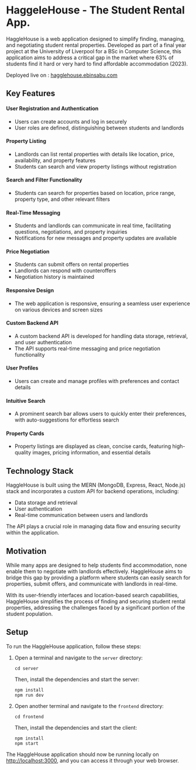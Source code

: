 # HaggeleHouse - The Student Rental App.

HaggleHouse is a web application designed to simplify finding, managing, and negotiating student rental properties. Developed as part of a final year project at the University of Liverpool for a BSc in Computer Science, this application aims to address a critical gap in the market where 63% of students find it hard or very hard to find affordable accommodation (2023).

Deployed live on : [hagglehouse.ebinsabu.com](http://hagglehouse.ebinsabu.com)

## Key Features

#### User Registration and Authentication
- Users can create accounts and log in securely
- User roles are defined, distinguishing between students and landlords

#### Property Listing
- Landlords can list rental properties with details like location, price, availability, and property features
- Students can search and view property listings without registration

#### Search and Filter Functionality
- Students can search for properties based on location, price range, property type, and other relevant filters

#### Real-Time Messaging
- Students and landlords can communicate in real time, facilitating questions, negotiations, and property inquiries
- Notifications for new messages and property updates are available

#### Price Negotiation
- Students can submit offers on rental properties
- Landlords can respond with counteroffers
- Negotiation history is maintained

#### Responsive Design
- The web application is responsive, ensuring a seamless user experience on various devices and screen sizes

#### Custom Backend API
- A custom backend API is developed for handling data storage, retrieval, and user authentication
- The API supports real-time messaging and price negotiation functionality

#### User Profiles
- Users can create and manage profiles with preferences and contact details

#### Intuitive Search
- A prominent search bar allows users to quickly enter their preferences, with auto-suggestions for effortless search

#### Property Cards
- Property listings are displayed as clean, concise cards, featuring high-quality images, pricing information, and essential details

## Technology Stack

HaggleHouse is built using the MERN (MongoDB, Express, React, Node.js) stack and incorporates a custom API for backend operations, including:

- Data storage and retrieval
- User authentication
- Real-time communication between users and landlords

The API plays a crucial role in managing data flow and ensuring security within the application.

## Motivation

While many apps are designed to help students find accommodation, none enable them to negotiate with landlords effectively. HaggleHouse aims to bridge this gap by providing a platform where students can easily search for properties, submit offers, and communicate with landlords in real-time.

With its user-friendly interfaces and location-based search capabilities, HaggleHouse simplifies the process of finding and securing student rental properties, addressing the challenges faced by a significant portion of the student population.

## Setup

To run the HaggleHouse application, follow these steps:

1. Open a terminal and navigate to the `server` directory:
   ```
   cd server
   ```
   Then, install the dependencies and start the server:
   ```
   npm install
   npm run dev
   ```

2. Open another terminal and navigate to the `frontend` directory:
   ```
   cd frontend
   ```
   Then, install the dependencies and start the client:
   ```
   npm install
   npm start
   ```

The HaggleHouse application should now be running locally on [http://localhost:3000](http://localhost:3000), and you can access it through your web browser.


